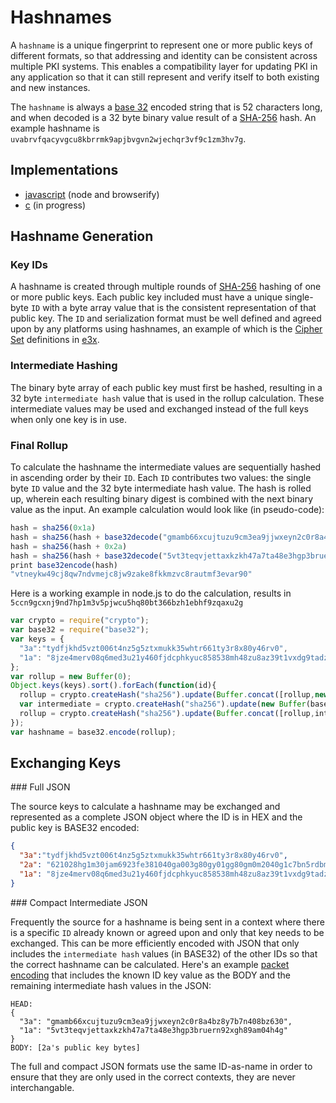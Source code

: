 # Hashnames

A `hashname` is a unique fingerprint to represent one or more public keys of different formats, so that addressing and identity can be consistent across multiple PKI systems. This enables a compatibility layer for updating PKI in any application so that it can still represent and verify itself to both existing and new instances.

The `hashname` is always a [base 32](http://tools.ietf.org/html/rfc4648) encoded string that is 52 characters long, and when decoded is a 32 byte binary value result of a [SHA-256](http://en.wikipedia.org/wiki/SHA-2) hash.  An example hashname is `uvabrvfqacyvgcu8kbrrmk9apjbvgvn2wjechqr3vf9c1zm3hv7g`.

## Implementations

* [javascript](https://github.com/quartzjer/hashname) (node and browserify)
* [c](https://github.com/telehash/telehash-c/blob/v3/src/hn.h) (in progress)

## Hashname Generation

### Key IDs

A hashname is created through multiple rounds of [SHA-256](http://en.wikipedia.org/wiki/SHA-2) hashing of one or more public keys. Each public key included must have a unique single-byte `ID` with a byte array value that is the consistent representation of that public key.  The `ID` and serialization format must be well defined and agreed upon by any platforms using hashnames, an example of which is the [Cipher Set](../e3x/cipher_sets.md) definitions in [e3x](../e3x/).

### Intermediate Hashing

The binary byte array of each public key must first be hashed, resulting in a 32 byte `intermediate hash` value that is used in the rollup calculation.  These intermediate values may be used and exchanged instead of the full keys when only one key is in use.

### Final Rollup

To calculate the hashname the intermediate values are sequentially hashed in ascending order by their `ID`. Each `ID` contributes two values: the single byte `ID` value and the 32 byte intermediate hash value. The hash is rolled up, wherein each resulting binary digest is combined with the next binary value as the input. An example calculation would look like (in pseudo-code):

```js
hash = sha256(0x1a)
hash = sha256(hash + base32decode("gmamb66xcujtuzu9cm3ea9jjwxeyn2c0r8a4bz8y7b7n408bz630"))
hash = sha256(hash + 0x2a)
hash = sha256(hash + base32decode("5vt3teqvjettaxkzkh47a7ta48e3hgp3bruern92xgh89am04h4g"))
print base32encode(hash)
"vtneykw49cj8qw7ndvmejc8jw9zake8fkkmzvc8rautmf3evar90"
```

Here is a working example in node.js to do the calculation, results in `5ccn9gcxnj9nd7hp1m3v5pjwcu5hq80bt366bzh1ebhf9zqaxu2g`

```js
var crypto = require("crypto");
var base32 = require("base32");
var keys = {
  "3a":"tydfjkhd5vzt006t4nz5g5ztxmukk35whtr661ty3r8x80y46rv0",
  "1a": "8jze4merv08q6med3u21y460fjdcphkyuc858538mh48zu8az39t1vxdg9tadzun"
};
var rollup = new Buffer(0);
Object.keys(keys).sort().forEach(function(id){
  rollup = crypto.createHash("sha256").update(Buffer.concat([rollup,new Buffer(id,"hex")])).digest();
  var intermediate = crypto.createHash("sha256").update(new Buffer(base32.decode(keys[id]),"binary")).digest();
  rollup = crypto.createHash("sha256").update(Buffer.concat([rollup,intermediate])).digest();
});
var hashname = base32.encode(rollup);
```



## Exchanging Keys

<a name="json" />
### Full JSON

The source keys to calculate a hashname may be exchanged and represented as a complete JSON object where the ID is in HEX and the public key is BASE32 encoded:

```json
{
  "3a":"tydfjkhd5vzt006t4nz5g5ztxmukk35whtr661ty3r8x80y46rv0",
  "2a": "621028hg1m30jam6923fe381040ga003g80gy01gg80gm0m2040g1c7bn5rdbmctf9qf56xvjf7d0faygd350fgpwy9baqg9e6ffhmmd2z0dytj6m6yn4cud1ny2nbv4qt7mn0fcper50zv4g1kavyv7mxm4tc06xhq33n8mzn80c6y6knyntvxfcnh1k9aftvrrb43b3vrh7eed3h117z4rqcruj3c38nyj6mdaudgdz6eph2wb2zzjf9h1c0tz9np4nbpvj42m5k192gqb36cgzvhchmzr3d4xutv3knw31h9g28bfbaawdexzrtc1cjdpx7yz6x9v2wjjhhettq1ehm457vf1r1kuqmynyvfkr5hhv3vf3dmwqxh03kruk0y2zve3h39a9d748raemkjg02avxcm3ktrd1jaxnbcup69m1u0e9kuq3mffj0g0cq3rqyjqyr2491820c0g008",
  "1a": "8jze4merv08q6med3u21y460fjdcphkyuc858538mh48zu8az39t1vxdg9tadzun"
}
```

<a name="compact" />
### Compact Intermediate JSON

Frequently the source for a hashname is being sent in a context where there is a specific `ID` already known or agreed upon and only that key needs to be exchanged.  This can be more efficiently encoded with JSON that only includes the `intermediate hash` values (in BASE32) of the other IDs so that the correct hashname can be calculated.  Here's an example [packet encoding](../lob/) that includes the known ID key value as the BODY and the remaining intermediate hash values in the JSON:

```
HEAD:
{
  "3a": "gmamb66xcujtuzu9cm3ea9jjwxeyn2c0r8a4bz8y7b7n408bz630",
  "1a": "5vt3teqvjettaxkzkh47a7ta48e3hgp3bruern92xgh89am04h4g"
}
BODY: [2a's public key bytes]
```

The full and compact JSON formats use the same ID-as-name in order to ensure that they are only used in the correct contexts, they are never interchangable.
